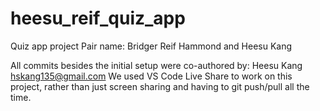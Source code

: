 # heesu_reif_quiz_app
Quiz app project
Pair name: Bridger Reif Hammond and Heesu Kang

All commits besides the initial setup were co-authored by: Heesu Kang <hskang135@gmail.com>
We used VS Code Live Share to work on this project, rather than just screen sharing and having to git push/pull all the time.
